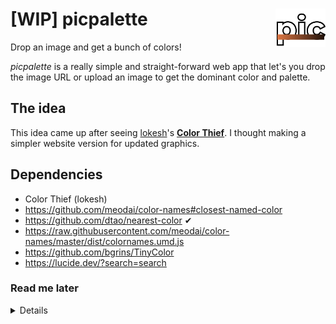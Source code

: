 # \[WIP\] picpalette <img src ="https://raw.githubusercontent.com/Phoenixx19/picpalette/main/icon.png" width="80px" alt="logo" align ="right">

Drop an image and get a bunch of colors!

*picpalette* is a really simple and straight-forward web app that let's you drop the image URL or upload an image to get the dominant color and palette.

## The idea

This idea came up after seeing [lokesh](/lokesh)'s [**Color Thief**](/lokesh/color-thief). I thought making a simpler website version for updated graphics.

## Dependencies

- Color Thief (lokesh)
- https://github.com/meodai/color-names#closest-named-color
- https://github.com/dtao/nearest-color ✔
- https://raw.githubusercontent.com/meodai/color-names/master/dist/colornames.umd.js
- https://github.com/bgrins/TinyColor
- https://lucide.dev/?search=search


### Read me later

<details>
    <ul>
        <li>https://github.com/lokesh/color-thief/blob/master/async.html</li>
        <li>https://lokeshdhakar.com/projects/color-thief/#getting-started</li>
        <li>https://github.com/meodai/color-names</li>
        <li>https://github.com/bgrins/TinyColor</li>
        <li>https://stackoverflow.com/questions/6150289/how-can-i-convert-an-image-into-base64-string-using-javascript</li>
    </ul>
</details>